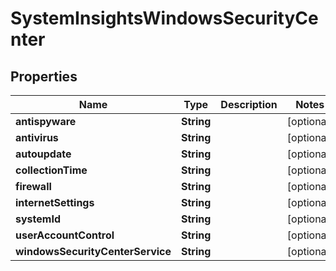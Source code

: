 

# SystemInsightsWindowsSecurityCenter


## Properties

| Name | Type | Description | Notes |
|------------ | ------------- | ------------- | -------------|
|**antispyware** | **String** |  |  [optional] |
|**antivirus** | **String** |  |  [optional] |
|**autoupdate** | **String** |  |  [optional] |
|**collectionTime** | **String** |  |  [optional] |
|**firewall** | **String** |  |  [optional] |
|**internetSettings** | **String** |  |  [optional] |
|**systemId** | **String** |  |  [optional] |
|**userAccountControl** | **String** |  |  [optional] |
|**windowsSecurityCenterService** | **String** |  |  [optional] |



